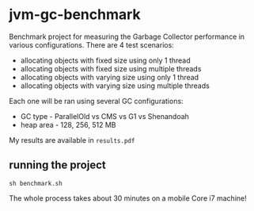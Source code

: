 # jvm-gc-benchmark

Benchmark project for measuring the Garbage Collector performance in various configurations. 
There are 4 test scenarios:
- allocating objects with fixed size using only 1 thread
- allocating objects with fixed size using multiple threads
- allocating objects with varying size using only 1 thread
- allocating objects with varying size using multiple threads

Each one will be ran using several GC configurations:
- GC type - ParallelOld vs CMS vs G1 vs Shenandoah
- heap area - 128, 256, 512 MB

My results are available in `results.pdf`


## running the project

`sh benchmark.sh`  
 
The whole process takes about 30 minutes on a mobile Core i7 machine!
